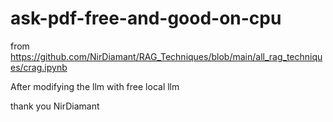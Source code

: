 # ask-pdf-free-and-good-on-cpu


from
https://github.com/NirDiamant/RAG_Techniques/blob/main/all_rag_techniques/crag.ipynb

After modifying the llm with free local llm


thank you NirDiamant
